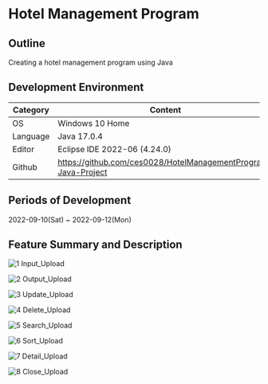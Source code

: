 # Hotel Management Program

## Outline
Creating a hotel management program using Java

## Development Environment
| Category | Content |
| --- | --- |
| OS | Windows 10 Home |
| Language | Java 17.0.4 |
| Editor | Eclipse IDE 2022-06 (4.24.0) |
| Github | https://github.com/ces0028/HotelManagementProgram-Java-Project |

## Periods of Development
2022-09-10(Sat) ~ 2022-09-12(Mon)

## Feature Summary and Description
![1  Input_Upload](https://user-images.githubusercontent.com/115549424/196033625-3aaac385-5128-457a-ba9f-959bf6501317.png)

![2  Output_Upload](https://user-images.githubusercontent.com/115549424/196033636-2a6f5fc6-c62f-4699-8f6d-c26d282c91ec.png)

![3  Update_Upload](https://user-images.githubusercontent.com/115549424/196033644-3294dd95-0074-4fdc-b610-49957c20a1ea.png)

![4  Delete_Upload](https://user-images.githubusercontent.com/115549424/196033645-a5c86196-b5eb-4e56-bf4f-da7b3338f93d.png)

![5  Search_Upload](https://user-images.githubusercontent.com/115549424/196033647-6248e8ab-f00a-45f1-aca3-ce35cc295a52.png)

![6  Sort_Upload](https://user-images.githubusercontent.com/115549424/196033648-a0c01713-da0d-48c6-b6a2-2c6aea1a312a.png)

![7  Detail_Upload](https://user-images.githubusercontent.com/115549424/196033649-678fe9bf-490c-4183-8680-fcd4721b53c8.png)

![8  Close_Upload](https://user-images.githubusercontent.com/115549424/196033650-48074955-f84d-4d3a-9d27-0160e94ce52b.png)
